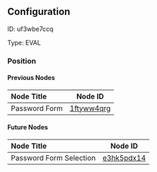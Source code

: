 # <nil>
## Configuration
ID:  uf3wbe7ccq

Type: EVAL 








### Position

#### Previous Nodes
| Node Title | Node ID |
| :------------- | ------------ |
| Password Form | [1ftyww4qrg](./1ftyww4qrg.md) | 
 
 #### Future Nodes
| Node Title | Node ID |
| :------------- | ------------ |
| Password Form Selection |[e3hk5pdx14](./e3hk5pdx14.md) | 